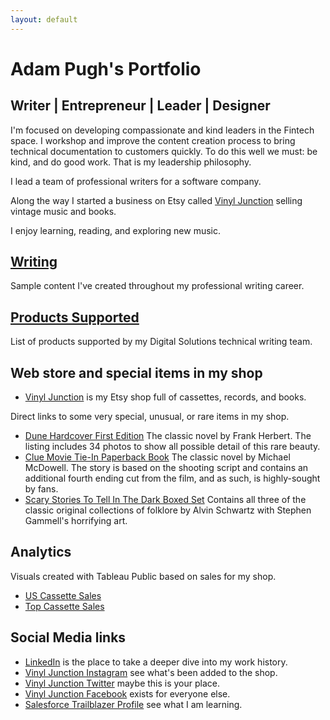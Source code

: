 ```yaml
---
layout: default
---
```

# Adam Pugh's Portfolio
## Writer | Entrepreneur | Leader | Designer
I'm focused on developing compassionate and kind leaders in the Fintech space. I workshop and improve the content creation process to bring technical documentation to customers quickly. To do this well we must: be kind, and do good work. That is my leadership philosophy. 

I lead a team of professional writers for a software company. 

Along the way I started a business on Etsy called <a href="https://vinyljunction.com" target="_blank">Vinyl Junction</a> selling vintage music and books.

I enjoy learning, reading, and exploring new music.

## [Writing](docs/writing.md)
Sample content I've created throughout my professional writing career. 

## [Products Supported](docs/products_supported.md)
List of products supported by my Digital Solutions technical writing team.

## Web store and special items in my shop

* <a href="https://vinyljunction.com" target="_blank">Vinyl Junction</a> is my Etsy shop full of cassettes, records, and books.

Direct links to some very special, unusual, or rare items in my shop. 

* <a href="https://www.etsy.com/listing/835722209/dune-by-frank-herbert-first-edition?ref=shop_home_feat_4&frs=1" target="_blank">Dune Hardcover First Edition</a>  The classic novel by Frank Herbert. The listing includes 34 photos to show all possible detail of this rare beauty.
* <a href="https://www.etsy.com/listing/942845483/clue-by-michael-mcdowell-paperback-book?show_sold_out_detail=1" target="_blank">Clue Movie Tie-In Paperback Book</a> The classic novel by Michael McDowell. The story is based on the shooting script and contains an additional fourth ending cut from the film, and as such, is highly-sought by fans.
* <a href="https://etsy.me/3lxL7nR" target="_blank">Scary Stories To Tell In The Dark Boxed Set</a> Contains all three of the classic original collections of folklore by Alvin Schwartz with Stephen Gammell's horrifying art.

## Analytics

Visuals created with Tableau Public based on sales for my shop.

* <a href="https://public.tableau.com/views/CassetteSalesPerYearVinylJunction/CassetteSalesUS?:language=en&:display_count=y&:origin=viz_share_link" target="_blank">US Cassette Sales</a>
* <a href="https://public.tableau.com/views/CassetteSalesTopAlbumsVinylJunction/TopSellingCassettesAllTime?:language=en&:retry=yes&:display_count=y&:origin=viz_share_link" target="_blank">Top Cassette Sales</a>

## Social Media links

* <a href="https://www.linkedin.com/in/adampugh/" target="_blank">LinkedIn</a> is the place to take a deeper dive into my work history.
* <a href="https://instagram.com/vinyljunction/" target="_blank">Vinyl Junction Instagram</a> see what's been added to the shop.
* <a href="https://twitter.com/VinylJunction" target="_blank">Vinyl Junction Twitter</a> maybe this is your place.
* <a href="https://facebook.com/VinylJunction" target="_blank">Vinyl Junction Facebook</a> exists for everyone else.
* <a href="https://trailblazer.me/id/adamthepugh" target="_blank">Salesforce Trailblazer Profile</a> see what I am learning.
